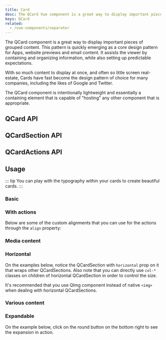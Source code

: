 ```yaml
---
title: Card
desc: The QCard Vue component is a great way to display important pieces of grouped content. It assists the viewer by containing and organizing information, while also setting up predictable expectations.
keys: QCard
related:
  - /vue-components/separator
---
```


The QCard component is a great way to display important pieces of grouped content. This pattern is quickly emerging as a core design pattern for Apps, website previews and email content. It assists the viewer by containing and organizing information, while also setting up predictable expectations.

With so much content to display at once, and often so little screen real-estate, Cards have fast become the design pattern of choice for many companies, including the likes of Google and Twitter.

The QCard component is intentionally lightweight and essentially a containing element that is capable of "hosting" any other component that is appropriate.

## QCard API
<doc-api file="QCard" />

## QCardSection API
<doc-api file="QCardSection" />

## QCardActions API
<doc-api file="QCardActions" />

## Usage

::: tip
You can play with the typography within your cards to create beautiful cards.
:::

### Basic
<doc-example title="Basic cards" file="QCard/Basic" />

### With actions
<doc-example title="Cards with actions" file="QCard/Actions" />

Below are some of the custom alignments that you can use for the actions through the `align` property:

<doc-example title="Aligning actions" file="QCard/ActionsAlignment" />

### Media content
<doc-example title="Cards with media content" file="QCard/Media" />

<doc-example title="Card with video" file="QCard/Video" />

<doc-example title="Card with parallax" file="QCard/Parallax" />

### Horizontal

On the examples below, notice the QCardSection with `horizontal` prop on it that wraps other QCardSections. Also note that you can directly use `col-*` classes on children of horizontal QCardSection in order to control the size.

It's recommended that you use QImg component instead of native `<img>` when dealing with horizontal QCardSections.

<doc-example title="Basic horizontal" file="QCard/HorizontalBasic" />

<doc-example title="More involved examples" file="QCard/HorizontalMoreInvolved" />

### Various content
<doc-example title="Various content" file="QCard/VariousContent" />

<doc-example title="Table" file="QCard/Table" />

<doc-example title="Tabs" file="QCard/Tabs" />

### Expandable

On the example below, click on the round button on the bottom right to see the expansion in action.

<doc-example title="Expandable" file="QCard/Expandable" />
